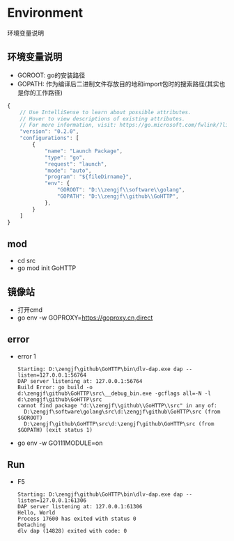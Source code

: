 # Environment

环境变量说明

## 环境变量说明

* GOROOT: go的安装路径
* GOPATH: 作为编译后二进制文件存放目的地和import包时的搜索路径(其实也是你的工作路径)

```js
{
	// Use IntelliSense to learn about possible attributes.
	// Hover to view descriptions of existing attributes.
	// For more information, visit: https://go.microsoft.com/fwlink/?linkid=830387
	"version": "0.2.0",
	"configurations": [
		{
			"name": "Launch Package",
			"type": "go",
			"request": "launch",
			"mode": "auto",
			"program": "${fileDirname}",
			"env": {
				"GOROOT": "D:\\zengjf\\software\\golang",
				"GOPATH": "D:\\zengjf\\github\\GoHTTP",
			},
		}
	]
}
```

## mod

* cd src
* go mod init GoHTTP

## 镜像站

* 打开cmd
* go env -w GOPROXY=https://goproxy.cn,direct

## error

* error 1
  ```
  Starting: D:\zengjf\github\GoHTTP\bin\dlv-dap.exe dap --listen=127.0.0.1:56764
  DAP server listening at: 127.0.0.1:56764
  Build Error: go build -o d:\zengjf\github\GoHTTP\src\__debug_bin.exe -gcflags all=-N -l d:\zengjf\github\GoHTTP\src
  cannot find package "d:\\zengjf\\github\\GoHTTP\\src" in any of:
  	D:\zengjf\software\golang\src\d:\zengjf\github\GoHTTP\src (from $GOROOT)
  	D:\zengjf\github\GoHTTP\src\d:\zengjf\github\GoHTTP\src (from $GOPATH) (exit status 1)
  ```
* go env -w GO111MODULE=on

## Run

* F5
  ```
  Starting: D:\zengjf\github\GoHTTP\bin\dlv-dap.exe dap --listen=127.0.0.1:61306
  DAP server listening at: 127.0.0.1:61306
  Hello, World
  Process 17600 has exited with status 0
  Detaching
  dlv dap (14828) exited with code: 0
  ```
